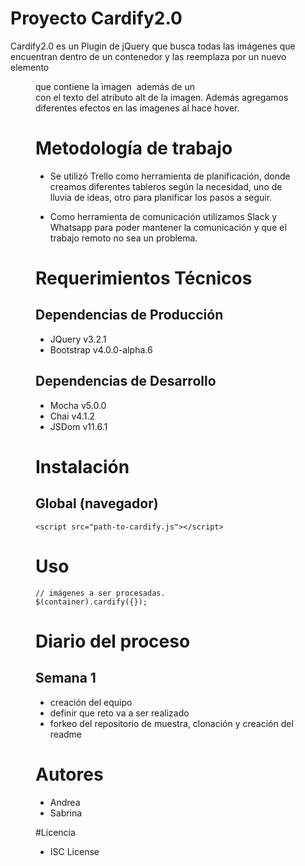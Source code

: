 # Proyecto Cardify2.0

Cardify2.0 es un Plugin de jQuery que busca todas las imágenes que encuentran dentro de un contenedor y las reemplaza por un nuevo elemento <figure> que contiene la imagen <img> además de un <figcaption> con el texto del atributo alt de la imagen.
  Además agregamos diferentes efectos en las imagenes al hace hover.


# Metodología de trabajo

* Se utilizó Trello como herramienta de planificación, donde creamos diferentes tableros según la necesidad, uno de lluvia de ideas, otro para planificar los pasos a seguir.

* Como herramienta de comunicación utilizamos Slack y Whatsapp para poder mantener la comunicación y que el trabajo remoto no sea un problema.


# Requerimientos Técnicos

## Dependencias de Producción
* JQuery v3.2.1
* Bootstrap v4.0.0-alpha.6

## Dependencias de Desarrollo
* Mocha v5.0.0
* Chai v4.1.2
* JSDom v11.6.1

# Instalación

## Global (navegador)

```<script src="https://ajax.googleapis.com/ajax/libs/jquery/3.2.1/jquery.min.js"></script>
<script src="path-to-cardify.js"></script>
```


# Uso

```// container es el selector del contenedor donde se buscarán todas las
// imágenes a ser procesadas.
$(container).cardify({});
```
# Diario del proceso

## Semana 1

* creación del equipo
* definir que reto va a ser realizado
* forkeo del repositorio de muestra, clonación y creación del readme

# Autores

* Andrea
* Sabrina

#Licencia

* ISC License